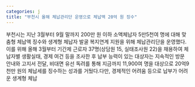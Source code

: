 ```yaml
---
categories: j
title: "부천시 올해 체납관리단 운영으로 체납액 20억 원 징수"
---
```

부천시는 지난 3월부터 9월 말까지 200만 원 이하 소액체납자 5만5천여 명에 대해 맞춤형 체납액 징수와 생계형 체납자 발굴 복지연계 지원을 위해 체납관리단을 운영했다.이를 위해 올해 3월부터 기간제 근로자 37명(상담원 15, 실태조사원 22)을 채용하여 체납자별 생활실태, 경제 여건 등을 조사한 후 납부 능력이 있는 대상자는 지속적인 방문 안내와 고지서 전달, 비대면 유선 독려를 통해 지금까지 11,900여 명을 대상으로 20억9천만 원의 체납세를 징수하는 성과를 거뒀다.다만, 경제적인 어려움 등으로 납부가 어려운 생계형 체납